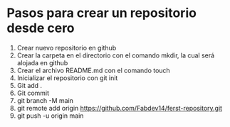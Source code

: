 # Pasos para crear un repositorio desde cero

1. Crear nuevo repositorio en github
2. Crear la carpeta en el directorio con el comando mkdir, la cual será alojada en github
3. Crear el archivo README.md con el comando touch
4. Inicializar el repositorio con git init
5. Git add .
6. Git commit
7. git branch -M main
8. git remote add origin https://github.com/Fabdev14/ferst-repository.git
9. git push -u origin main
